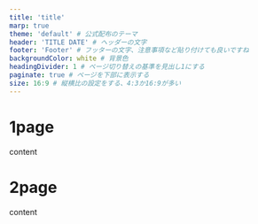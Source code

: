 ```yaml
---
title: 'title'
marp: true
theme: 'default' # 公式配布のテーマ
header: 'TITLE DATE' # ヘッダーの文字
footer: 'Footer' # フッターの文字、注意事項など貼り付けても良いですね
backgroundColor: white # 背景色
headingDivider: 1 # ページ切り替えの基準を見出し1にする
paginate: true # ページを下部に表示する
size: 16:9 # 縦横比の設定をする、4:3か16:9が多い
---
```


# 1page

content

# 2page

content
